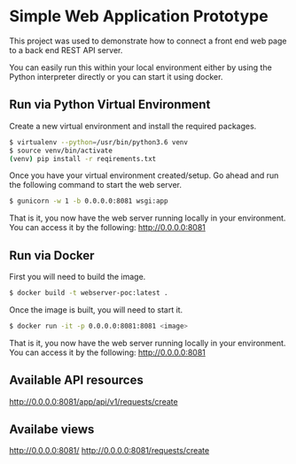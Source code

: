 # Simple Web Application Prototype

This project was used to demonstrate how to connect a front end web page to
a back end REST API server.

You can easily run this within your local environment either by using the
Python interpreter directly or you can start it using docker.

## Run via Python Virtual Environment

Create a new virtual environment and install the required packages.

```bash
$ virtualenv --python=/usr/bin/python3.6 venv
$ source venv/bin/activate
(venv) pip install -r reqirements.txt
```

Once you have your virtual environment created/setup. Go ahead and run the
following command to start the web server.

```bash
$ gunicorn -w 1 -b 0.0.0.0:8081 wsgi:app
```

That is it, you now have the web server running locally in your environment.
You can access it by the following: http://0.0.0.0:8081

## Run via Docker

First you will need to build the image.

```bash
$ docker build -t webserver-poc:latest .
```

Once the image is built, you will need to start it.

```bash
$ docker run -it -p 0.0.0.0:8081:8081 <image>
```

That is it, you now have the web server running locally in your environment.
You can access it by the following: http://0.0.0.0:8081

## Available API resources

http://0.0.0.0:8081/app/api/v1/requests/create

## Availabe views

http://0.0.0.0:8081/
http://0.0.0.0:8081/requests/create
